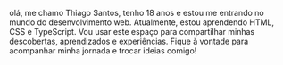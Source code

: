olá, me chamo Thiago Santos, tenho 18 anos e estou me entrando no mundo do desenvolvimento web. Atualmente, estou aprendendo HTML, CSS e TypeScript. Vou usar este espaço para compartilhar minhas descobertas, aprendizados e experiências. Fique à vontade para acompanhar minha jornada e trocar ideias comigo! 

 

<!---
Thwo22/Thwo22 is a ✨ special ✨ repository because its `README.md` (this file) appears on your GitHub profile.
You can click the Preview link to take a look at your changes.
--->
